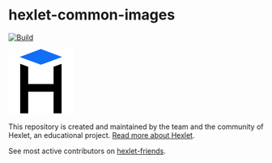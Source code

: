 # hexlet-common-images

[![Build](https://github.com/Hexlet/hexlet-common-images/workflows/Build/badge.svg)](https://github.com/Hexlet/hexlet-common-images/actions)

[![Hexlet Ltd. logo](https://raw.githubusercontent.com/Hexlet/assets/master/images/hexlet_logo128.png)](https://hexlet.io/?utm_source=github&utm_medium=link&utm_campaign=hexlet-common-images)

This repository is created and maintained by the team and the community of Hexlet, an educational project. [Read more about Hexlet](https://hexlet.io/?utm_source=github&utm_medium=link&utm_campaign=hexlet-common-images).

See most active contributors on [hexlet-friends](https://friends.hexlet.io/).
